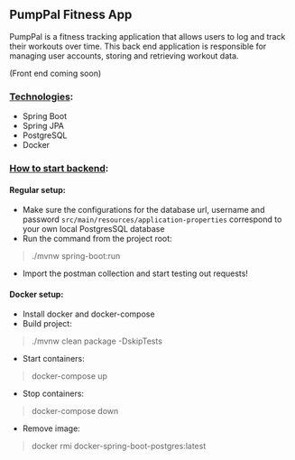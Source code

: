 ## PumpPal Fitness App
PumpPal is a fitness tracking application that allows users to log and track their workouts over time. This back end application is responsible for managing user accounts, storing and retrieving workout data.

(Front end coming soon)

### <u>Technologies</u>:
- Spring Boot
- Spring JPA
- PostgreSQL
- Docker

### <u>How to start backend</u>:

#### Regular setup:
- Make sure the configurations  for the database url, username and password ```src/main/resources/application-properties``` correspond to your own local PostgresSQL database  
- Run the command from the project root:
>./mvnw spring-boot:run
- Import the postman collection and start testing out requests!

#### Docker setup:
- Install docker and docker-compose
- Build project:
> ./mvnw clean package -DskipTests
- Start containers:
> docker-compose up
- Stop containers:
> docker-compose down
- Remove image: 
>docker rmi docker-spring-boot-postgres:latest